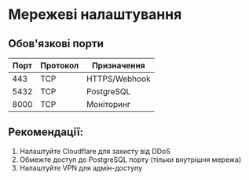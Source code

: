 # Мережеві налаштування

## Обов'язкові порти
| Порт  | Протокол | Призначення       |
|-------|----------|-------------------|
| 443   | TCP      | HTTPS/Webhook     |
| 5432  | TCP      | PostgreSQL        |
| 8000  | TCP      | Моніторинг       |

## Рекомендації:
1. Налаштуйте Cloudflare для захисту від DDoS
2. Обмежте доступ до PostgreSQL порту (тільки внутрішня мережа)
3. Налаштуйте VPN для адмін-доступу
